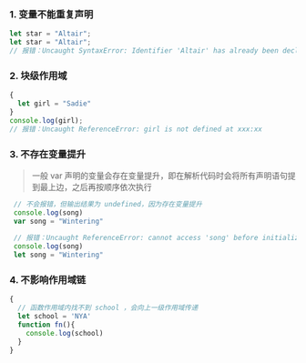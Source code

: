 ### 1. 变量不能重复声明
```js
let star = "Altair";
let star = "Altair";
// 报错：Uncaught SyntaxError: Identifier 'Altair' has already been declared
```
### 2. 块级作用域
```js
{
  let girl = "Sadie"
}
console.log(girl);
// 报错：Uncaught ReferenceError: girl is not defined at xxx:xx
```
### 3. 不存在变量提升
> 一般 var 声明的变量会存在变量提升，即在解析代码时会将所有声明语句提到最上边，之后再按顺序依次执行
```js
 // 不会报错，但输出结果为 undefined，因为存在变量提升
 console.log(song)
 var song = "Wintering"
 
 // 报错：Uncaught ReferenceError: cannot access 'song' before initialization at xxx:xx
 console.log(song)
 let song = "Wintering"
```
### 4. 不影响作用域链
```js
{
  // 函数作用域内找不到 school ，会向上一级作用域传递
  let school = 'NYA'
  function fn(){
	console.log(school)
  }
}
```
<!--stackedit_data:
eyJoaXN0b3J5IjpbLTExNzgwNzM2NzFdfQ==
-->